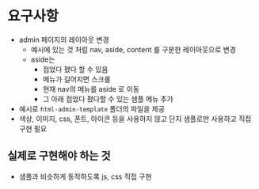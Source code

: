 # 요구사항
- admin 페이지의 레이아웃 변경
  - 예시에 있는 것 처럼 nav, aside, content 를 구분한 레이아웃으로 변경
  - aside는
    - 접었다 폈다 할 수 있음
    - 메뉴가 길어지면 스크롤
    - 현재 nav의 메뉴를 aside 로 이동
    - 그 아래 접었다 폈다할 수 있는 샘플 메뉴 추가
- 예시로 `html-admin-template` 폴더의 파일을 제공
- 색상, 이미지, css, 폰트, 아이콘 등을 사용하지 않고 단지 샘플로만 사용하고 직접 구현 필요

## 실제로 구현해야 하는 것
- 샘플과 비슷하게 동작하도록 js, css 직접 구현

